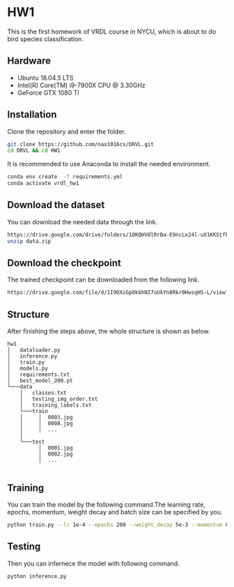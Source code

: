 # HW1
This is the first homework of VRDL course in NYCU, which is about to do bird species classification. 

## Hardware

- Ubuntu 18.04.5 LTS
- Intel(R) Core(TM) i9-7900X CPU @ 3.30GHz
- GeForce GTX 1080 Ti


## Installation

Clone the repository and enter the folder.
```sh
git clone https://github.com/nax1016cs/DRVL.git
cd DRVL && cd HW1
```
It is recommended to use Anaconda to install the needed environment.
```sh
conda env create  -f requirements.yml
conda activate vrdl_hw1
```

## Download the dataset

You can download the needed data through the link.
```sh
https://drive.google.com/drive/folders/1OKQHV0lRrBa-E9ncLx24l-uX1KKStfP_?usp=sharing
unzip data.zip
```

## Download the checkpoint
The trained checkpoint can be downloaded from the following link.
```sh
https://drive.google.com/file/d/1I9OXiGpOkbhNI7oUkYn8Rkr0HwsqHS-L/view?usp=sharing
```

## Structure
After finishing the steps above, the whole structure is shown as below.
```
hw1
│   dataloader.py
│   inference.py
│   train.py
│   models.py
│   requirements.txt
│   best_model_200.pt
└───data
    │   classes.txt
    │   testing_img_order.txt
    │   training_labels.txt
    └───train 
    │     │  0003.jpg
    │     │  0008.jpg
    │     │  ...
    │     
    └───test
          │  0001.jpg
          │  0002.jpg
          │  ...
          

```

## Training
You can train the model by the following command.The learning rate, epochs, momentum, weight decay and batch size can be specified by you.
```sh
python train.py --lr 1e-4 --epochs 200 --weight_decay 5e-3 --momentum 0.9 --batch_size 24
```


## Testing
Then you can infernece the model with following command.
```sh
python inference.py
```
